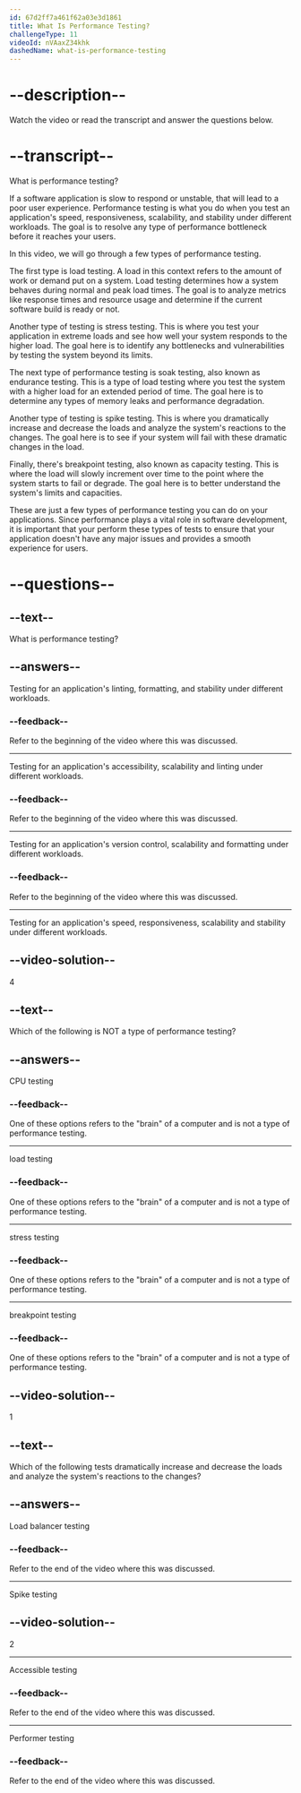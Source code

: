 ```yaml
---
id: 67d2ff7a461f62a03e3d1861
title: What Is Performance Testing?
challengeType: 11
videoId: nVAaxZ34khk
dashedName: what-is-performance-testing
---
```


# --description--

Watch the video or read the transcript and answer the questions below.

# --transcript--

What is performance testing?

If a software application is slow to respond or unstable, that will lead to a poor user experience. Performance testing is what you do when you test an application's speed, responsiveness, scalability, and stability under different workloads. The goal is to resolve any type of performance bottleneck before it reaches your users.

In this video, we will go through a few types of performance testing.

The first type is load testing. A load in this context refers to the amount of work or demand put on a system. Load testing determines how a system behaves during normal and peak load times. The goal is to analyze metrics like response times and resource usage and determine if the current software build is ready or not.

Another type of testing is stress testing. This is where you test your application in extreme loads and see how well your system responds to the higher load. The goal here is to identify any bottlenecks and vulnerabilities by testing the system beyond its limits.

The next type of performance testing is soak testing, also known as endurance testing. This is a type of load testing where you test the system with a higher load for an extended period of time. The goal here is to determine any types of memory leaks and performance degradation.

Another type of testing is spike testing. This is where you dramatically increase and decrease the loads and analyze the system's reactions to the changes. The goal here is to see if your system will fail with these dramatic changes in the load.

Finally, there's breakpoint testing, also known as capacity testing. This is where the load will slowly increment over time to the point where the system starts to fail or degrade. The goal here is to better understand the system's limits and capacities.

These are just a few types of performance testing you can do on your applications. Since performance plays a vital role in software development, it is important that your perform these types of tests to ensure that your application doesn't have any major issues and provides a smooth experience for users.

# --questions--

## --text--

What is performance testing?

## --answers--

Testing for an application's linting, formatting, and stability under different workloads.

### --feedback--

Refer to the beginning of the video where this was discussed.

---

Testing for an application's accessibility, scalability and linting under different workloads.

### --feedback--

Refer to the beginning of the video where this was discussed.

---

Testing for an application's version control, scalability and formatting under different workloads.

### --feedback--

Refer to the beginning of the video where this was discussed.

---

Testing for an application's speed, responsiveness, scalability and stability under different workloads.

## --video-solution--

4

## --text--

Which of the following is NOT a type of performance testing?

## --answers--

CPU testing

### --feedback--

One of these options refers to the "brain" of a computer and is not a type of performance testing.

---

load testing

### --feedback--

One of these options refers to the "brain" of a computer and is not a type of performance testing.

---

stress testing

### --feedback--

One of these options refers to the "brain" of a computer and is not a type of performance testing.

---

breakpoint testing

### --feedback--

One of these options refers to the "brain" of a computer and is not a type of performance testing.

## --video-solution--

1

## --text--

Which of the following tests dramatically increase and decrease the loads and analyze the system's reactions to the changes?

## --answers--

Load balancer testing

### --feedback--

Refer to the end of the video where this was discussed.

---

Spike testing

## --video-solution--

2

---

Accessible testing

### --feedback--

Refer to the end of the video where this was discussed.

---

Performer testing

### --feedback--

Refer to the end of the video where this was discussed.

